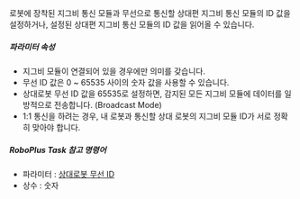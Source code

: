 
로봇에 장착된 지그비 통신 모듈과 무선으로 통신할 상대편 지그비 통신 모듈의 ID 값을 설정하거나, 설정된 상대편 지그비 통신 모듈의 ID 값을 읽어올 수 있습니다.

##### 파라미터 속성

- 지그비 모듈이 연결되어 있을 경우에만 의미를 갖습니다.
- 무선 ID 값은 0 ~ 65535 사이의 숫자 값을 사용할 수 있습니다.
- 상대로봇 무선 ID 값을 65535로 설정하면, 감지된 모든 지그비 모듈에 데이터를 일방적으로 전송합니다. (Broadcast Mode)
- 1:1 통신을 하려는 경우, 내 로봇과 통신할 상대 로봇의 지그비 모듈 ID가 서로 정확히 맞아야 합니다.

##### RoboPlus Task 참고 명령어
- 파라미터 : [상대로봇 무선 ID]
- 상수 : 숫자
  
[상대로봇 무선 ID]: /docs/kr/software/rplus1/task/programming_02/#상대-로봇-무선id
